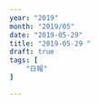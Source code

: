 ```yaml
---
year: "2019"
month: "2019/05"
date: "2019-05-29"
title: "2019-05-29 "
draft: true
tags: [
    "日報"
]

---
```


